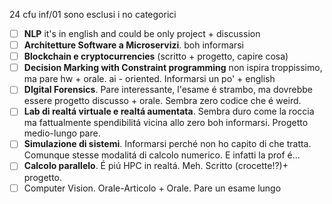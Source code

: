 24 cfu inf/01
sono esclusi i no categorici
- [ ] **NLP** it's in english and could be only project + discussion
- [ ] **Architetture Software a Microservizi**. boh informarsi
- [ ] **Blockchain e cryptocurrencies** (scritto + progetto, capire cosa)
- [ ] **Decision Marking with Constraint programming** non ispira troppissimo, ma pare hw + orale. ai - oriented. Informarsi un po' + english
- [ ] **DIgital Forensics**. Pare interessante, l'esame é strambo, ma dovrebbe essere progetto discusso + orale. Sembra zero codice che é weird.
- [ ] **Lab di realtá virtuale e realtá aumentata**. Sembra duro come la roccia ma fattualmente spendibilitá vicina allo zero boh informarsi. Progetto medio-lungo pare.
- [ ] **Simulazione di sistemi**. Informarsi perché non ho capito di che tratta. Comunque stesse modalitá di calcolo numerico. E infatti la prof é...
- [ ] **Calcolo parallelo**. É piú HPC in realtá. Meh. Scritto (crocette!?)+ progetto.
- [ ] Computer Vision. Orale-Articolo + Orale. Pare un esame lungo 